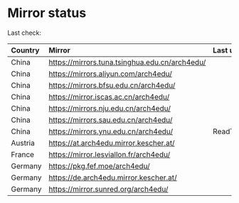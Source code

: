 <script src="./time.js"></script>
# Mirror status
Last check: <script type="text/javascript">localize(1693113289.935144);</script>

|Country|Mirror|Last update|
|:------|:-----|:----------|
|China|https://mirrors.tuna.tsinghua.edu.cn/arch4edu/|<script type="text/javascript">localize(1693074500);</script>|
|China|https://mirrors.aliyun.com/arch4edu/|<script type="text/javascript">localize(1693031437);</script>|
|China|https://mirrors.bfsu.edu.cn/arch4edu/|<script type="text/javascript">localize(1693074500);</script>|
|China|https://mirror.iscas.ac.cn/arch4edu/|<script type="text/javascript">localize(1693074500);</script>|
|China|https://mirrors.nju.edu.cn/arch4edu/|<script type="text/javascript">localize(1692944961);</script>|
|China|https://mirrors.sau.edu.cn/arch4edu/|<script type="text/javascript">localize(1693074500);</script>|
|China|https://mirrors.ynu.edu.cn/arch4edu/|ReadTimeout|
|Austria|https://at.arch4edu.mirror.kescher.at/|<script type="text/javascript">localize(1693074500);</script>|
|France|https://mirror.lesviallon.fr/arch4edu/|<script type="text/javascript">localize(1693074500);</script>|
|Germany|https://pkg.fef.moe/arch4edu/|<script type="text/javascript">localize(1693074500);</script>|
|Germany|https://de.arch4edu.mirror.kescher.at/|<script type="text/javascript">localize(1693074500);</script>|
|Germany|https://mirror.sunred.org/arch4edu/|<script type="text/javascript">localize(1693074500);</script>|

<script src="./tablefilter/tablefilter.js"></script>
<script src="./table.js"></script>